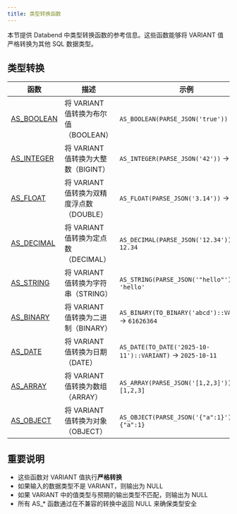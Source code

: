 ```yaml
---
title: 类型转换函数
---
```


本节提供 Databend 中类型转换函数的参考信息。这些函数能够将 VARIANT 值严格转换为其他 SQL 数据类型。

## 类型转换

| 函数 | 描述 | 示例 |
|----------|-------------|---------|
| [AS_BOOLEAN](as-boolean) | 将 VARIANT 值转换为布尔值（BOOLEAN） | `AS_BOOLEAN(PARSE_JSON('true'))` → `true` |
| [AS_INTEGER](as-integer) | 将 VARIANT 值转换为大整数（BIGINT） | `AS_INTEGER(PARSE_JSON('42'))` → `42` |
| [AS_FLOAT](as-float) | 将 VARIANT 值转换为双精度浮点数（DOUBLE） | `AS_FLOAT(PARSE_JSON('3.14'))` → `3.14` |
| [AS_DECIMAL](as-decimal) | 将 VARIANT 值转换为定点数（DECIMAL） | `AS_DECIMAL(PARSE_JSON('12.34'))` → `12.34` |
| [AS_STRING](as-string) | 将 VARIANT 值转换为字符串（STRING） | `AS_STRING(PARSE_JSON('"hello"'))` → `'hello'` |
| [AS_BINARY](as-binary) | 将 VARIANT 值转换为二进制（BINARY） | `AS_BINARY(TO_BINARY('abcd')::VARIANT)` → `61626364` |
| [AS_DATE](as-date) | 将 VARIANT 值转换为日期（DATE） | `AS_DATE(TO_DATE('2025-10-11')::VARIANT)` → `2025-10-11` |
| [AS_ARRAY](as-array) | 将 VARIANT 值转换为数组（ARRAY） | `AS_ARRAY(PARSE_JSON('[1,2,3]'))` → `[1,2,3]` |
| [AS_OBJECT](as-object) | 将 VARIANT 值转换为对象（OBJECT） | `AS_OBJECT(PARSE_JSON('{"a":1}'))` → `{"a":1}` |

## 重要说明

- 这些函数对 VARIANT 值执行**严格转换**
- 如果输入的数据类型不是 VARIANT，则输出为 NULL
- 如果 VARIANT 中的值类型与预期的输出类型不匹配，则输出为 NULL
- 所有 AS_* 函数通过在不兼容的转换中返回 NULL 来确保类型安全